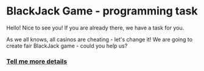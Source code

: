 # BlackJack Game - programming task

Hello! Nice to see you! If you are already there, we have a task for you.

As we all knows, all casinos are cheating - let's change it! 
We are going to create fair BlackJack game - could you help us?

### [Tell me more details](#step1.md)